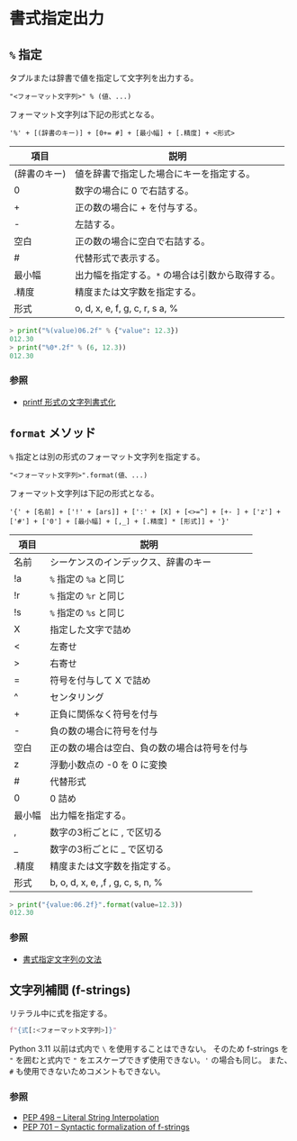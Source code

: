 # 書式指定出力

## `%` 指定

タプルまたは辞書で値を指定して文字列を出力する。

```text
"<フォーマット文字列>" % (値、...)
```

フォーマット文字列は下記の形式となる。

```text
'%' + [(辞書のキー)] + [0+= #] + [最小幅] + [.精度] + <形式>
```

| 項目         | 説明                                             |
| ------------ | ------------------------------------------------ |
| (辞書のキー) | 値を辞書で指定した場合にキーを指定する。         |
| 0            | 数字の場合に 0 で右詰する。                      |
| +            | 正の数の場合に + を付与する。                    |
| -            | 左詰する。                                       |
| 空白         | 正の数の場合に空白で右詰する。                   |
| #            | 代替形式で表示する。                             |
| 最小幅       | 出力幅を指定する。`*` の場合は引数から取得する。 |
| .精度        | 精度または文字数を指定する。                     |
| 形式         | o, d, x, e, f, g, c, r, s a, %                   |

```python
> print("%(value)06.2f" % {"value": 12.3})
012.30
> print("%0*.2f" % (6, 12.3))
012.30
```

### 参照

- [printf 形式の文字列書式化](https://docs.python.org/ja/3/library/stdtypes.html#old-string-formatting)

## `format` メソッド

`%` 指定とは別の形式のフォーマット文字列を指定する。

```text
"<フォーマット文字列>".format(値、...)
```

フォーマット文字列は下記の形式となる。

```text
'{' + [名前] + ['!' + [ars]] + [':' + [X] + [<>=^] + [+- ] + ['z'] + ['#'] + ['0'] + [最小幅] + [,_] + [.精度] * [形式]] + '}'
```

| 項目   | 説明                                         |
| ------ | -------------------------------------------- |
| 名前   | シーケンスのインデックス、辞書のキー         |
| !a     | `%` 指定の `%a` と同じ                       |
| !r     | `%` 指定の `%r` と同じ                       |
| !s     | `%` 指定の `%s` と同じ                       |
| X      | 指定した文字で詰め                           |
| <      | 左寄せ                                       |
| >      | 右寄せ                                       |
| =      | 符号を付与して X で詰め                      |
| ^      | センタリング                                 |
| +      | 正負に関係なく符号を付与                     |
| -      | 負の数の場合に符号を付与                     |
| 空白   | 正の数の場合は空白、負の数の場合は符号を付与 |
| z      | 浮動小数点の -0 を 0 に変換                  |
| #      | 代替形式                                     |
| 0      | 0 詰め                                       |
| 最小幅 | 出力幅を指定する。                           |
| ,      | 数字の3桁ごとに , で区切る                   |
| _      | 数字の3桁ごとに _ で区切る                   |
| .精度  | 精度または文字数を指定する。                 |
| 形式   | b, o, d, x, e, ,f , g, c, s, n, %            |

```python
> print("{value:06.2f}".format(value=12.3))
012.30
```

### 参照

- [書式指定文字列の文法](https://docs.python.org/ja/3/library/string.html#formatstrings)

## 文字列補間 (f-strings)

リテラル中に式を指定する。

```python
f"{式[:<フォーマット文字列>]}"
```

Python 3.11 以前は式内で `\` を使用することはできない。
そのため f-strings を `"` を囲むと式内で `"` をエスケープできず使用できない。`'` の場合も同じ。
また、`#` も使用できないためコメントもできない。

### 参照

- [PEP 498 – Literal String Interpolation](https://peps.python.org/pep-0498/)
- [PEP 701 – Syntactic formalization of f-strings](https://peps.python.org/pep-0701/)
